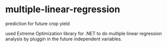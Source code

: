 # multiple-linear-regression
prediction for future crop yield

used Extreme Optimization library for .NET to do multiple linear regression analysis by pluggin in the future independent variables.
